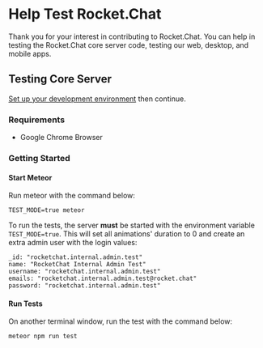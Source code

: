 # Help Test Rocket.Chat

Thank you for your interest in contributing to Rocket.Chat. You can help in testing the Rocket.Chat core server code, testing our web, desktop, and mobile apps.

## Testing Core Server

[Set up your development environment](../../getting-started/rocket-chat-environment-setup/) then continue.

### Requirements

* Google Chrome Browser

### Getting Started

#### Start Meteor

Run meteor with the command below:

```
TEST_MODE=true meteor
```

To run the tests, the server **must** be started with the environment variable `TEST_MODE=true`. This will set all animations' duration to 0 and create an extra admin user with the login values:

```
_id: "rocketchat.internal.admin.test"
name: "RocketChat Internal Admin Test"
username: "rocketchat.internal.admin.test"
emails: "rocketchat.internal.admin.test@rocket.chat"
password: "rocketchat.internal.admin.test"
```

#### Run Tests

On another terminal window, run the test with the command below:

```
meteor npm run test
```
